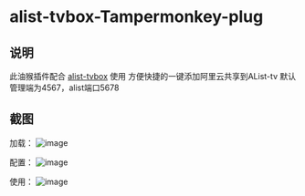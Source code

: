# alist-tvbox-Tampermonkey-plug

## 说明
此油猴插件配合 [alist-tvbox](https://github.com/power721/alist-tvbox.git) 使用
方便快捷的一键添加阿里云共享到AList-tv
默认管理端为4567，alist端口5678
## 截图
加载：
![image](https://raw.githubusercontent.com/dissipator/alist-tvbox-Tampermonkey-plug/main/img/截屏2023-07-30%2020.16.50.png)

配置：
![image](https://raw.githubusercontent.com/dissipator/alist-tvbox-Tampermonkey-plug/main/img/截屏2023-07-30%2020.15.22.png)

使用：
![image](https://raw.githubusercontent.com/dissipator/alist-tvbox-Tampermonkey-plug/main/img/截屏2023-07-30%2020.25.53.png)
